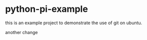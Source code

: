 # python-pi-example
this is an example project to demonstrate the use of git on ubuntu.

another change